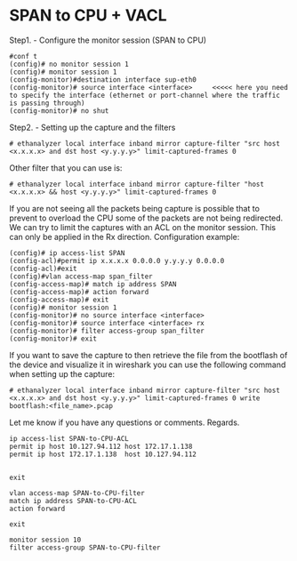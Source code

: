 # SPAN to CPU + VACL

Step1. - Configure the monitor session (SPAN to CPU)
```
#conf t
(config)# no monitor session 1
(config)# monitor session 1
(config-monitor)#destination interface sup-eth0
(config-monitor)# source interface <interface>     <<<<< here you need to specify the interface (ethernet or port-channel where the traffic is passing through)
(config-monitor)# no shut
```
Step2. - Setting up the capture and the filters
```
# ethanalyzer local interface inband mirror capture-filter "src host <x.x.x.x> and dst host <y.y.y.y>" limit-captured-frames 0
```
Other filter that you can use is:
```
# ethanalyzer local interface inband mirror capture-filter "host <x.x.x.x> && host <y.y.y.y>" limit-captured-frames 0
```
If you are not seeing all the packets being capture is possible that to prevent to overload the CPU some of the packets are not being redirected. We can try to limit the captures with an ACL on the monitor session. This can only be applied in the Rx direction. Configuration example:
```
(config)# ip access-list SPAN
(config-acl)#permit ip x.x.x.x 0.0.0.0 y.y.y.y 0.0.0.0
(config-acl)#exit
(config)#vlan access-map span_filter
(config-access-map)# match ip address SPAN
(config-access-map)# action forward
(config-access-map)# exit
(config)# monitor session 1
(config-monitor)# no source interface <interface>
(config-monitor)# source interface <interface> rx
(config-monitor)# filter access-group span_filter
(config-monitor)# exit
```
If you want to save the capture to then retrieve the file from the bootflash of the device and visualize it in wireshark you can use the following command when setting up the capture:
```
# ethanalyzer local interface inband mirror capture-filter "src host <x.x.x.x> and dst host <y.y.y.y>" limit-captured-frames 0 write bootflash:<file_name>.pcap
```
Let me know if you have any questions or comments.
Regards.


```
ip access-list SPAN-to-CPU-ACL
permit ip host 10.127.94.112 host 172.17.1.138
permit ip host 172.17.1.138  host 10.127.94.112


exit

vlan access-map SPAN-to-CPU-filter
match ip address SPAN-to-CPU-ACL
action forward

exit

monitor session 10
filter access-group SPAN-to-CPU-filter
```

